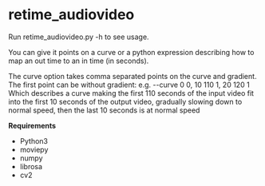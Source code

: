 # retime_audiovideo
Run retime_audiovideo.py -h to see usage.

You can give it points on a curve or a python expression describing how to map an out time to an in time (in seconds).

The curve option takes comma separated points on the curve and gradient. The first point can be without gradient:
e.g.
--curve 0 0, 10 110 1, 20 120 1
Which describes a curve making the first 110 seconds of the input video fit into the first 10 seconds of the output video, gradually slowing down to normal speed, then the last 10 seconds is at normal speed

**Requirements**

* Python3
* moviepy
* numpy
* librosa
* cv2
